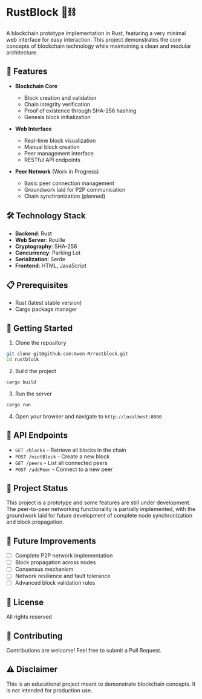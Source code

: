 # RustBlock 🦀⛓️

A blockchain prototype implementation in Rust, featuring a very minimal web interface for easy interaction. This project demonstrates the core concepts of blockchain technology while maintaining a clean and modular architecture.

## 🚀 Features

- **Blockchain Core**
  - Block creation and validation
  - Chain integrity verification
  - Proof of existence through SHA-256 hashing
  - Genesis block initialization

- **Web Interface**
  - Real-time block visualization
  - Manual block creation
  - Peer management interface
  - RESTful API endpoints

- **Peer Network** (Work in Progress)
  - Basic peer connection management
  - Groundwork laid for P2P communication
  - Chain synchronization (planned)

## 🛠️ Technology Stack

- **Backend**: Rust
- **Web Server**: Rouille
- **Cryptography**: SHA-256
- **Concurrency**: Parking Lot
- **Serialization**: Serde
- **Frontend**: HTML, JavaScript

## 📋 Prerequisites

- Rust (latest stable version)
- Cargo package manager

## 🚀 Getting Started

1. Clone the repository

```bash
git clone git@github.com:Gwen-M/rustblock.git
cd rustblock
```

2. Build the project

```bash
cargo build
```

3. Run the server

```bash
cargo run
```

4. Open your browser and navigate to `http://localhost:8000`

## 🔌 API Endpoints

- `GET /blocks` - Retrieve all blocks in the chain
- `POST /mintBlock` - Create a new block
- `GET /peers` - List all connected peers
- `POST /addPeer` - Connect to a new peer

## 🚧 Project Status

This project is a prototype and some features are still under development. The peer-to-peer networking functionality is partially implemented, with the groundwork laid for future development of complete node synchronization and block propagation.

## 🎯 Future Improvements

- [ ] Complete P2P network implementation
- [ ] Block propagation across nodes
- [ ] Consensus mechanism
- [ ] Network resilience and fault tolerance
- [ ] Advanced block validation rules

## 📜 License

All rights reserved

## 🤝 Contributing

Contributions are welcome! Feel free to submit a Pull Request.

## ⚠️ Disclaimer

This is an educational project meant to demonstrate blockchain concepts. It is not intended for production use.